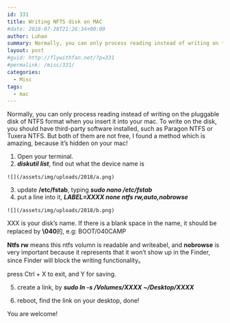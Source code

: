 ```yaml
---
id: 331
title: Writing NFTS disk on MAC
#date: 2018-07-28T21:26:34+00:00
author: Luhao
summary: Normally, you can only process reading instead of writing on the pluggable disk of NTFS format when you insert it into your mac.
layout: post
#guid: http://flywithfan.net/?p=331
#permalink: /misc/331/
categories:
  - Misc
tags:
  - mac
---
```

Normally, you can only process reading instead of writing on the pluggable disk of NTFS format when you insert it into your mac. To write on the disk, you should have third-party software installed, such as Paragon NTFS or Tuxera NTFS. But both of them are not free, I found a method which is amazing, because it&#8217;s hidden on your mac!

  1. Open your terminal.
  2. **_diskutil list_**, find out what the device name is
  
    ![](/assets/img/uploads/2018/a.png)
  3. update **/etc/fstab**, typing **_sudo nano /etc/fstab_**
  4. put a line into it, **_LABEL=XXXX none ntfs rw,auto,nobrowse_**
  
    ![](/assets/img/uploads/2018/b.png)

XXX is your disk&#8217;s name. If there is a blank space in the name, it should be replaced by **\040**的, e.g: BOOT/040CAMP

**Ntfs rw** means this ntfs volumn is readable and writeabel, and **nobrowse** is very important because it represents that it won&#8217;t show up in the Finder, since Finder will block the writing functionality。

press Ctrl + X to exit, and Y for saving.
  
5. create a link, by **_sudo ln -s /Volumes/XXXX ~/Desktop/XXXX_**
  
6. reboot, find the link on your desktop, done!

You are welcome!